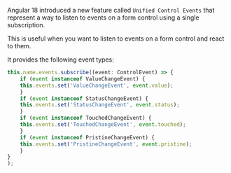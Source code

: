 Angular 18 introduced a new feature called `Unified Control Events` that represent a way to listen to events on a form control using a single subscription. 

This is useful when you want to listen to events on a form control and react to them. 

It provides the following event types:

```typescript
this.name.events.subscribe((event: ControlEvent) => {
    if (event instanceof ValueChangeEvent) {
    this.events.set('ValueChangeEvent', event.value);
    }
    if (event instanceof StatusChangeEvent) {
    this.events.set('StatusChangeEvent', event.status);
    }
    if (event instanceof TouchedChangeEvent) {
    this.events.set('TouchedChangeEvent', event.touched);
    }
    if (event instanceof PristineChangeEvent) {
    this.events.set('PristineChangeEvent', event.pristine);
    }
}
);
```
